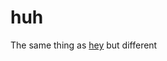 # huh
The same thing as [hey](https://github.com/hlissner/dotfiles/blob/8fe1fbb6e7fc0d2f95fe75cdb9df7eb0595a0047/bin/hey)
but different
